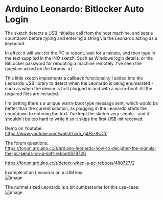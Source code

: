 # Arduino Leonardo: Bitlocker Auto Login
The sketch detects a USB initialise call from the host machine, and sets a countdown before typing and entering a string via the Leonardo acting as a keyboard.

In effect it will wait for the PC to reboot, wait for a minute, and then type in the text supplied in the INO sketch. Such as Windows login details, or the BitLocker password for rebooting a machine remotely. I've seen the question asked on the forums. =) 

This little sketch implements a callback functionality I added into the Leonardo USB library to detect when the Leonardo is being enumerated - such as when the device is first plugged in and with a warm-boot. All the required files are included.

I'm betting there's a unique warm-boot type message sent, which would be better than the current solution, as plugging in the Leonardo starts the countdown to entering the text.
I've kept the sketch very simple - and it shouldn't be too hard to write it so it skips the first USB init received.

Demo on Youtube:            
https://www.youtube.com/watch?v=h_g4F5-BUzY

The forum questions:                 
https://forum.arduino.cc/t/arduino-leonardo-how-to-decipher-the-signals-the-pc-sends-on-a-soft-reboot/678726

https://forum.arduino.cc/t/detect-when-a-pc-reboots/480727/2


Example of an Leonardo on a USB key:             
![image](https://user-images.githubusercontent.com/1586332/172832360-74f80115-60de-4ee8-848b-02f241951935.png)


The normal sized Leonardo is a bit cumbersome for this use-case:                 
![image](https://user-images.githubusercontent.com/1586332/172832862-b2bdcfad-18e5-41fa-975e-ef2a7127d0c6.png)
